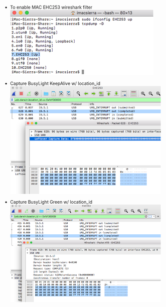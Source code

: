 - To enable MAC EHC253 wireshark filter <br>
  <img src= WireShark_BringUpEHC253.png>
  
- Capture BusyLight KeepAlive w/ location_id <br>
  <img src= BusyLight_KeepAlive.png width=480>
  
- Capture BusyLight Green w/ location_id <br>
  <img src= BusyLight_Green.png width=480>
